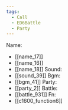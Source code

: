 ```yaml
---
tags:
  - Call
  - ED6Battle
  - Party
---
```

Name:
- [[name_17]]
- [[name_16]]
- [[name_18]]
Sound:
- [[sound_39]]
Bgm:
- [[bgm_41]]
Party:
- [[party_2]]
Battle:
- [[battle_931]]
Fn:
- [[c1600_function6]]
